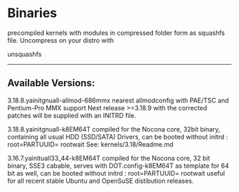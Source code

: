 #			Binaries			

precompiled kernels with modules in compressed folder form
as squashfs file.
Uncompress on your distro with 

unsquashfs 

--------------------
Available Versions:
--------------------

3.18.8.yainitgnuall-allmod-686mmx
  nearest allmodconfig with PAE/TSC and Pentium-Pro MMX support
  Next release >=3.18.9 with the corrected patches will be supplied
  with an INITRD file.
  
3.18.8.yainitgnuall-k8EM64T
  compiled for the Nocona core, 32bit binary, 
  containing all usual HDD (SSD/SATA) Drivers,
  can be booted without initrd :  root=PARTUUID=    rootwait
  See: kernels/3.18/Readme.md

3.16.7.yainituall33_44-k8EM64T
  compiled for the Nocona core, 32 bit binary, SSE3 cabable,
  serves with DOT.config-k8EM64T as  template for 64 bit as well,
  can be booted without initrd :  root=PARTUUID=    rootwait
  useful for all recent stable Ubuntu and OpenSuSE distibution releases.
